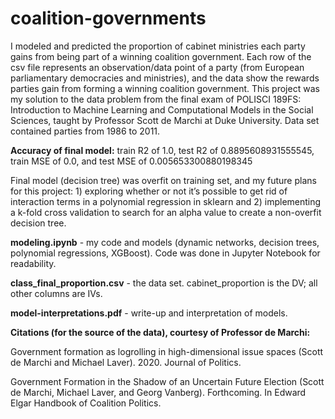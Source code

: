 # coalition-governments
I modeled and predicted the proportion of cabinet ministries each party gains from being part of a winning coalition government. Each row of the csv file represents an observation/data point of a party (from European parliamentary democracies and ministries), and the data show the rewards parties gain from forming a winning coalition government. This project was my solution to the data problem from the final exam of POLISCI 189FS: Introduction to Machine Learning and Computational Models in the Social Sciences, taught by Professor Scott de Marchi at Duke University. Data set contained parties from 1986 to 2011.

**Accuracy of final model:** train R2 of 1.0, test R2 of 0.8895608931555545, train MSE of 0.0, and test MSE of 0.005653300880198345

Final model (decision tree) was overfit on training set, and my future plans for this project: 1) exploring whether or not it’s possible to get rid of interaction terms in a polynomial regression in sklearn and 2) implementing a k-fold cross validation to search for an alpha value to create a non-overfit decision tree.

**modeling.ipynb** - my code and models (dynamic networks, decision trees, polynomial regressions, XGBoost). Code was done in Jupyter Notebook for readability.

**class_final_proportion.csv** - the data set. cabinet_proportion is the DV; all other columns are IVs.

**model-interpretations.pdf** - write-up and interpretation of models.


**Citations (for the source of the data), courtesy of Professor de Marchi:**

Government formation as logrolling in high-dimensional issue spaces (Scott de Marchi and Michael Laver). 2020. Journal of Politics.

Government Formation in the Shadow of an Uncertain Future Election (Scott de Marchi, Michael Laver, and Georg Vanberg). Forthcoming. In Edward Elgar Handbook of Coalition Politics.
